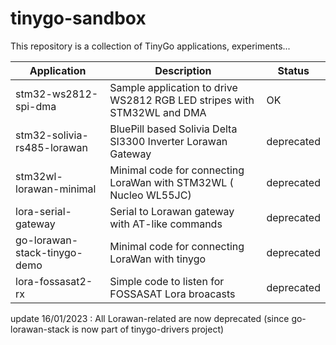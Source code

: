 # tinygo-sandbox

This repository is a collection of TinyGo applications, experiments... 

Application | Description | Status
---|---|---
stm32-ws2812-spi-dma | Sample application to drive WS2812 RGB LED stripes with STM32WL and DMA | OK
stm32-solivia-rs485-lorawan | BluePill based Solivia Delta SI3300 Inverter Lorawan Gateway | deprecated 
stm32wl-lorawan-minimal | Minimal code for connecting LoraWan with STM32WL ( Nucleo WL55JC) | deprecated
lora-serial-gateway | Serial to Lorawan gateway with AT-like commands | deprecated
go-lorawan-stack-tinygo-demo |  Minimal code for connecting LoraWan with  tinygo | deprecated
lora-fossasat2-rx | Simple code to listen for FOSSASAT Lora broacasts | deprecated 

update 16/01/2023 : All Lorawan-related are now deprecated (since go-lorawan-stack is now part of tinygo-drivers project)

